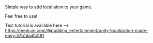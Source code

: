 Simple way to add localiation to your game.

Feel free to use!

Text tutorial is available here --> https://medium.com/@pudding_entertainment/unity-localization-made-easy-37b14adfc581
